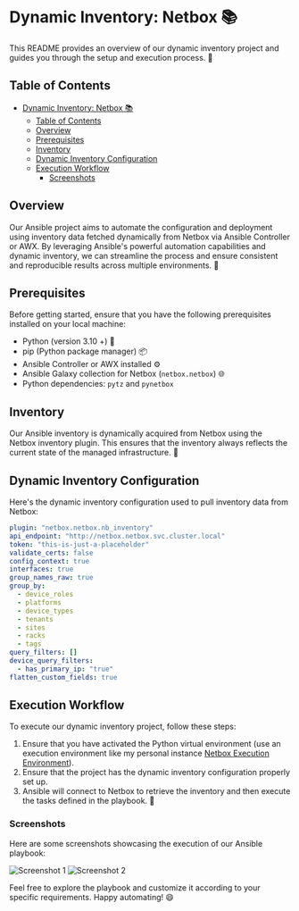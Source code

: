 # Dynamic Inventory: Netbox 📚

This README provides an overview of our dynamic inventory project and guides you through the setup and execution process. 🚀

## Table of Contents

- [Dynamic Inventory: Netbox 📚](#dynamic-inventory-netbox-)
  - [Table of Contents](#table-of-contents)
  - [Overview](#overview)
  - [Prerequisites](#prerequisites)
  - [Inventory](#inventory)
  - [Dynamic Inventory Configuration](#dynamic-inventory-configuration)
  - [Execution Workflow](#execution-workflow)
    - [Screenshots](#screenshots)

## Overview

Our Ansible project aims to automate the configuration and deployment using inventory data fetched dynamically from Netbox via Ansible Controller or AWX. By leveraging Ansible's powerful automation capabilities and dynamic inventory, we can streamline the process and ensure consistent and reproducible results across multiple environments. 🎯

## Prerequisites

Before getting started, ensure that you have the following prerequisites installed on your local machine:

- Python (version 3.10 +) 🐍
- pip (Python package manager) 📦
- Ansible Controller or AWX installed ⚙️
- Ansible Galaxy collection for Netbox (`netbox.netbox`) 🌐
- Python dependencies: `pytz` and `pynetbox`

## Inventory

Our Ansible inventory is dynamically acquired from Netbox using the Netbox inventory plugin. This ensures that the inventory always reflects the current state of the managed infrastructure. 📝

## Dynamic Inventory Configuration

Here's the dynamic inventory configuration used to pull inventory data from Netbox:

```yaml
plugin: "netbox.netbox.nb_inventory"
api_endpoint: "http://netbox.netbox.svc.cluster.local"
token: "this-is-just-a-placeholder"
validate_certs: false
config_context: true
interfaces: true
group_names_raw: true
group_by:
  - device_roles
  - platforms
  - device_types
  - tenants
  - sites
  - racks
  - tags
query_filters: []
device_query_filters:
  - has_primary_ip: "true"
flatten_custom_fields: true
```

## Execution Workflow

To execute our dynamic inventory project, follow these steps:

1. Ensure that you have activated the Python virtual environment (use an execution environment like my personal instance [Netbox Execution Environment](https://github.com/users/cdot65/packages/container/package/ansible-ee-netbox)).
2. Ensure that the project has the dynamic inventory configuration properly set up.
3. Ansible will connect to Netbox to retrieve the inventory and then execute the tasks defined in the playbook. 🚀

### Screenshots

Here are some screenshots showcasing the execution of our Ansible playbook:

![Screenshot 1](screenshots/screenshot1.png)
![Screenshot 2](screenshots/screenshot2.png)

Feel free to explore the playbook and customize it according to your specific requirements. Happy automating! 😄
